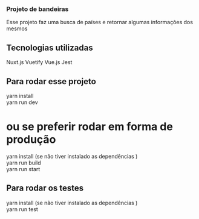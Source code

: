 ### Projeto de bandeiras
Esse projeto faz uma busca de países e retornar algumas informações dos mesmos

## Tecnologias utilizadas
Nuxt.js
Vuetify
Vue.js
Jest

## Para rodar esse projeto
yarn install <br />
yarn run dev

# ou se preferir rodar em forma de produção
yarn install (se não tiver instalado as dependências )<br />
yarn run build <br />
yarn run start

## Para rodar os testes
yarn install (se não tiver instalado as dependências )<br />
yarn run test 



